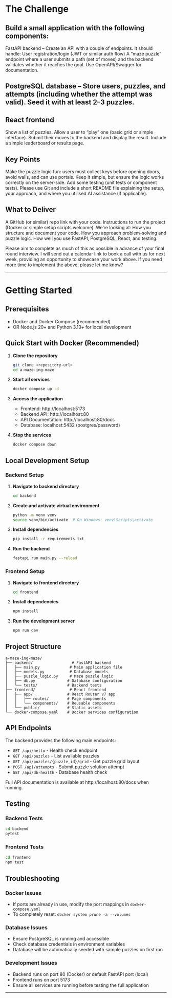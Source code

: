 # The Challenge

## Build a small application with the following components:
FastAPI backend – Create an API with a couple of endpoints. It should handle:
User registration/login (JWT or similar auth flow)
A “maze puzzle” endpoint where a user submits a path (set of moves) and the backend validates whether it reaches the goal.
Use OpenAPI/Swagger for documentation.

## PostgreSQL database – Store users, puzzles, and attempts (including whether the attempt was valid). Seed it with at least 2–3 puzzles.

## React frontend 
Show a list of puzzles.
Allow a user to “play” one (basic grid or simple interface).
Submit their moves to the backend and display the result.
Include a simple leaderboard or results page.

## Key Points
Make the puzzle logic fun: users must collect keys before opening doors, avoid walls, and can use portals.
Keep it simple, but ensure the logic works correctly on the server-side.
Add some testing (unit tests or component tests).
Please use Git and include a short README file explaining the setup, your approach, and where you utilised AI assistance (if applicable).

## What to Deliver
A GitHub (or similar) repo link with your code.
Instructions to run the project (Docker or simple setup scripts welcome).
We’re looking at:
How you structure and document your code.
How you approach problem-solving and puzzle logic.
How well you use FastAPI, PostgreSQL, React, and testing.

Please aim to complete as much of this as possible in advance of your final round interview. I will send out a calendar link to book a call with us for next week, providing an opportunity to showcase your work above.  If you need more time to implement the above, please let me know?

---

# Getting Started

## Prerequisites

- Docker and Docker Compose (recommended)
- OR Node.js 20+ and Python 3.13+ for local development

## Quick Start with Docker (Recommended)

1. **Clone the repository**
   ```bash
   git clone <repository-url>
   cd a-maze-ing-maze
   ```

2. **Start all services**
   ```bash
   docker compose up -d
   ```

3. **Access the application**
   - Frontend: http://localhost:5173
   - Backend API: http://localhost:80
   - API Documentation: http://localhost:80/docs
   - Database: localhost:5432 (postgres/password)

4. **Stop the services**
   ```bash
   docker compose down
   ```

## Local Development Setup

### Backend Setup

1. **Navigate to backend directory**
   ```bash
   cd backend
   ```

2. **Create and activate virtual environment**
   ```bash
   python -m venv venv
   source venv/bin/activate  # On Windows: venv\Scripts\activate
   ```

3. **Install dependencies**
   ```bash
   pip install -r requirements.txt
   ```

4. **Run the backend**
   ```bash
   fastapi run main.py --reload
   ```

### Frontend Setup

1. **Navigate to frontend directory**
   ```bash
   cd frontend
   ```

2. **Install dependencies**
   ```bash
   npm install
   ```

3. **Run the development server**
   ```bash
   npm run dev
   ```

## Project Structure

```
a-maze-ing-maze/
├── backend/                 # FastAPI backend
│   ├── main.py             # Main application file
│   ├── models.py           # Database models
│   ├── puzzle_logic.py     # Maze puzzle logic
│   ├── db.py              # Database configuration
│   └── tests/             # Backend tests
├── frontend/               # React frontend
│   ├── app/               # React Router v7 app
│   │   ├── routes/        # Page components
│   │   └── components/    # Reusable components
│   └── public/            # Static assets
└── docker-compose.yaml    # Docker services configuration
```

## API Endpoints

The backend provides the following main endpoints:

- `GET /api/hello` - Health check endpoint
- `GET /api/puzzles` - List available puzzles
- `GET /api/puzzles/{puzzle_id}/grid` - Get puzzle grid layout
- `POST /api/attempts` - Submit puzzle solution attempt
- `GET /api/db-health` - Database health check

Full API documentation is available at http://localhost:80/docs when running.

## Testing

### Backend Tests
```bash
cd backend
pytest
```

### Frontend Tests
```bash
cd frontend
npm test
```

## Troubleshooting

### Docker Issues
- If ports are already in use, modify the port mappings in `docker-compose.yaml`
- To completely reset: `docker system prune -a --volumes`

### Database Issues
- Ensure PostgreSQL is running and accessible
- Check database credentials in environment variables
- Database will be automatically seeded with sample puzzles on first run

### Development Issues
- Backend runs on port 80 (Docker) or default FastAPI port (local)
- Frontend runs on port 5173
- Ensure all services are running before testing the full application

---
